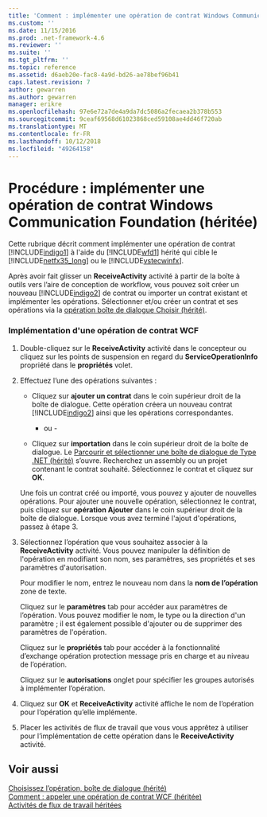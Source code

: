 ```yaml
---
title: 'Comment : implémenter une opération de contrat Windows Communication Foundation (hérité) | Microsoft Docs'
ms.custom: ''
ms.date: 11/15/2016
ms.prod: .net-framework-4.6
ms.reviewer: ''
ms.suite: ''
ms.tgt_pltfrm: ''
ms.topic: reference
ms.assetid: d6aeb20e-fac8-4a9d-bd26-ae78bef96b41
caps.latest.revision: 7
author: gewarren
ms.author: gewarren
manager: erikre
ms.openlocfilehash: 97e6e72a7de4a9da7dc5086a2fecaea2b378b553
ms.sourcegitcommit: 9ceaf69568d61023868ced59108ae4dd46f720ab
ms.translationtype: MT
ms.contentlocale: fr-FR
ms.lasthandoff: 10/12/2018
ms.locfileid: "49264158"
---
```

# <a name="how-to-implement-a-windows-communication-foundation-contract-operation-legacy"></a>Procédure : implémenter une opération de contrat Windows Communication Foundation (héritée)
Cette rubrique décrit comment implémenter une opération de contrat [!INCLUDE[indigo1](../includes/indigo1-md.md)] à l'aide du [!INCLUDE[wfd1](../includes/wfd1-md.md)] hérité qui cible le [!INCLUDE[netfx35_long](../includes/netfx35-long-md.md)] ou le [!INCLUDE[vstecwinfx](../includes/vstecwinfx-md.md)].  
  
 Après avoir fait glisser un **ReceiveActivity** activité à partir de la boîte à outils vers l’aire de conception de workflow, vous pouvez soit créer un nouveau [!INCLUDE[indigo2](../includes/indigo2-md.md)] de contrat ou importer un contrat existant et implémenter les opérations. Sélectionner et/ou créer un contrat et ses opérations via la [opération boîte de dialogue Choisir (hérité)](../workflow-designer/choose-operation-dialog-box-legacy.md).  
  
### <a name="to-implement-a-wcf-contract-operation"></a>Implémentation d'une opération de contrat WCF  
  
1.  Double-cliquez sur le **ReceiveActivity** activité dans le concepteur ou cliquez sur les points de suspension en regard du **ServiceOperationInfo** propriété dans le **propriétés** volet.  
  
2.  Effectuez l’une des opérations suivantes :  
  
    -   Cliquez sur **ajouter un contrat** dans le coin supérieur droit de la boîte de dialogue. Cette opération créera un nouveau contrat [!INCLUDE[indigo2](../includes/indigo2-md.md)] ainsi que les opérations correspondantes.  
  
         - ou -  
  
    -   Cliquez sur **importation** dans le coin supérieur droit de la boîte de dialogue. Le [Parcourir et sélectionner une boîte de dialogue de Type .NET (hérité)](../workflow-designer/browse-and-select-a-dotnet-type-dialog-box-legacy.md) s’ouvre. Recherchez un assembly ou un projet contenant le contrat souhaité. Sélectionnez le contrat et cliquez sur **OK**.  
  
     Une fois un contrat créé ou importé, vous pouvez y ajouter de nouvelles opérations. Pour ajouter une nouvelle opération, sélectionnez le contrat, puis cliquez sur **opération Ajouter** dans le coin supérieur droit de la boîte de dialogue. Lorsque vous avez terminé l'ajout d'opérations, passez à étape 3.  
  
3.  Sélectionnez l’opération que vous souhaitez associer à la **ReceiveActivity** activité. Vous pouvez manipuler la définition de l'opération en modifiant son nom, ses paramètres, ses propriétés et ses paramètres d'autorisation.  
  
     Pour modifier le nom, entrez le nouveau nom dans la **nom de l’opération** zone de texte.  
  
     Cliquez sur le **paramètres** tab pour accéder aux paramètres de l’opération. Vous pouvez modifier le nom, le type ou la direction d'un paramètre ; il est également possible d'ajouter ou de supprimer des paramètres de l'opération.  
  
     Cliquez sur le **propriétés** tab pour accéder à la fonctionnalité d’exchange opération protection message pris en charge et au niveau de l’opération.  
  
     Cliquez sur le **autorisations** onglet pour spécifier les groupes autorisés à implémenter l’opération.  
  
4.  Cliquez sur **OK** et **ReceiveActivity** activité affiche le nom de l’opération pour l’opération qu’elle implémente.  
  
5.  Placer les activités de flux de travail que vous vous apprêtez à utiliser pour l’implémentation de cette opération dans le **ReceiveActivity** activité.  
  
## <a name="see-also"></a>Voir aussi  
 [Choisissez l’opération, boîte de dialogue (hérité)](../workflow-designer/choose-operation-dialog-box-legacy.md)   
 [Comment : appeler une opération de contrat WCF (héritée)](../workflow-designer/how-to-invoke-a-windows-communication-foundation-contract-operation-legacy.md)   
 [Activités de flux de travail héritées](../workflow-designer/legacy-workflow-activities.md)